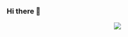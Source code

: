 ### Hi there 👋

<div align="center"> <img src="https://github-readme-stats.vercel.app/api/top-langs/?username=yang-tian-hub" /> </div>

<!--
**ccwss-maker/ccwss-maker** is a ✨ _special_ ✨ repository because its `README.md` (this file) appears on your GitHub profile.

Here are some ideas to get you started:

- 🔭 I’m currently working on ...
- 🌱 I’m currently learning ...
- 👯 I’m looking to collaborate on ...
- 🤔 I’m looking for help with ...
- 💬 Ask me about ...
- 📫 How to reach me: ...
- 😄 Pronouns: ...
- ⚡ Fun fact: ...
-->
